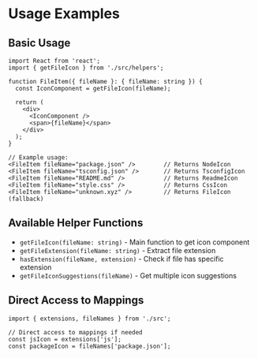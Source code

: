 # Usage Examples

## Basic Usage

```tsx
import React from 'react';
import { getFileIcon } from './src/helpers';

function FileItem({ fileName }: { fileName: string }) {
  const IconComponent = getFileIcon(fileName);
  
  return (
    <div>
      <IconComponent />
      <span>{fileName}</span>
    </div>
  );
}

// Example usage:
<FileItem fileName="package.json" />        // Returns NodeIcon
<FileItem fileName="tsconfig.json" />       // Returns TsconfigIcon  
<FileItem fileName="README.md" />           // Returns ReadmeIcon
<FileItem fileName="style.css" />           // Returns CssIcon
<FileItem fileName="unknown.xyz" />         // Returns FileIcon (fallback)
```

## Available Helper Functions

- `getFileIcon(fileName: string)` - Main function to get icon component
- `getFileExtension(fileName: string)` - Extract file extension
- `hasExtension(fileName, extension)` - Check if file has specific extension
- `getFileIconSuggestions(fileName)` - Get multiple icon suggestions

## Direct Access to Mappings

```tsx
import { extensions, fileNames } from './src';

// Direct access to mappings if needed
const jsIcon = extensions['js'];
const packageIcon = fileNames['package.json'];
```
